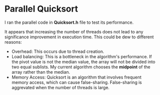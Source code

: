 # Parallel Quicksort

 I ran the parallel code in **Quicksort.h** file to test its performance. 
 
 
 
 
 
 
 
 It appears that increasing the number of threads does not lead to any significance improvement in execution time. This could be dew to different reasons:
 * Overhead: This occurs due to thread creation.
 * Load balancing: This is a bottleneck in the algorithm's performance. If the pivot value is not the median value, the array will not be divided into two equal sublists. My current algorithm chooses the **midpoint** of the array rather than the median. 
 * Memory Access: Quicksort is an algorithm that involves frequent memory access, which can cause false-sharing. False-sharing is aggrevated when the number of threads is large. 
 
